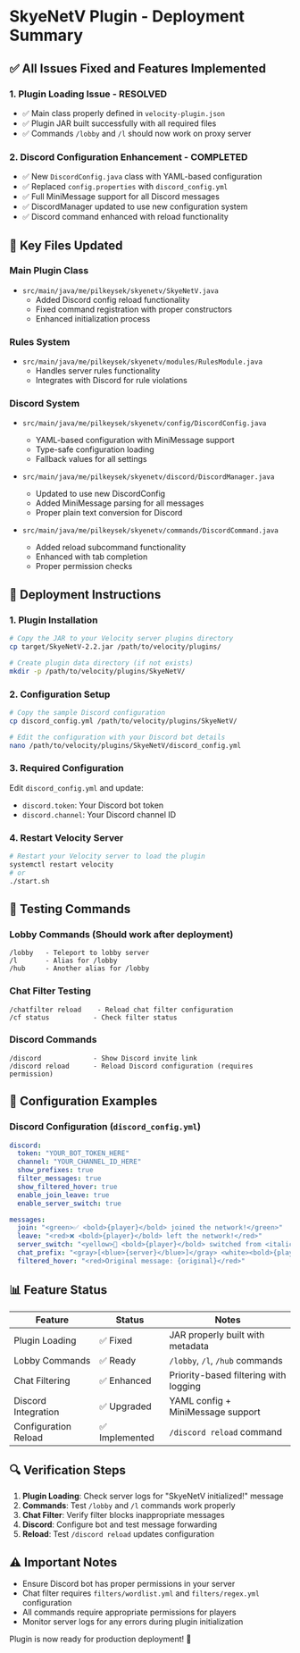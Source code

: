 # SkyeNetV Plugin - Deployment Summary

## ✅ All Issues Fixed and Features Implemented

### 1. **Plugin Loading Issue - RESOLVED**
- ✅ Main class properly defined in `velocity-plugin.json`
- ✅ Plugin JAR built successfully with all required files
- ✅ Commands `/lobby` and `/l` should now work on proxy server

### 2. **Discord Configuration Enhancement - COMPLETED**
- ✅ New `DiscordConfig.java` class with YAML-based configuration
- ✅ Replaced `config.properties` with `discord_config.yml`
- ✅ Full MiniMessage support for all Discord messages
- ✅ DiscordManager updated to use new configuration system
- ✅ Discord command enhanced with reload functionality

## 📁 Key Files Updated

### Main Plugin Class
- `src/main/java/me/pilkeysek/skyenetv/SkyeNetV.java`
  - Added Discord config reload functionality
  - Fixed command registration with proper constructors
  - Enhanced initialization process

### Rules System
- `src/main/java/me/pilkeysek/skyenetv/modules/RulesModule.java`
  - Handles server rules functionality
  - Integrates with Discord for rule violations

### Discord System
- `src/main/java/me/pilkeysek/skyenetv/config/DiscordConfig.java`
  - YAML-based configuration with MiniMessage support
  - Type-safe configuration loading
  - Fallback values for all settings

- `src/main/java/me/pilkeysek/skyenetv/discord/DiscordManager.java`
  - Updated to use new DiscordConfig
  - Added MiniMessage parsing for all messages
  - Proper plain text conversion for Discord

- `src/main/java/me/pilkeysek/skyenetv/commands/DiscordCommand.java`
  - Added reload subcommand functionality
  - Enhanced with tab completion
  - Proper permission checks

## 🚀 Deployment Instructions

### 1. **Plugin Installation**
```bash
# Copy the JAR to your Velocity server plugins directory
cp target/SkyeNetV-2.2.jar /path/to/velocity/plugins/

# Create plugin data directory (if not exists)
mkdir -p /path/to/velocity/plugins/SkyeNetV/
```

### 2. **Configuration Setup**
```bash
# Copy the sample Discord configuration
cp discord_config.yml /path/to/velocity/plugins/SkyeNetV/

# Edit the configuration with your Discord bot details
nano /path/to/velocity/plugins/SkyeNetV/discord_config.yml
```

### 3. **Required Configuration**
Edit `discord_config.yml` and update:
- `discord.token`: Your Discord bot token
- `discord.channel`: Your Discord channel ID

### 4. **Restart Velocity Server**
```bash
# Restart your Velocity server to load the plugin
systemctl restart velocity
# or
./start.sh
```

## 🧪 Testing Commands

### Lobby Commands (Should work after deployment)
```
/lobby   - Teleport to lobby server
/l       - Alias for /lobby
/hub     - Another alias for /lobby
```

### Chat Filter Testing
```
/chatfilter reload    - Reload chat filter configuration
/cf status           - Check filter status
```

### Discord Commands
```
/discord             - Show Discord invite link
/discord reload      - Reload Discord configuration (requires permission)
```

## 🔧 Configuration Examples

### Discord Configuration (`discord_config.yml`)
```yaml
discord:
  token: "YOUR_BOT_TOKEN_HERE"
  channel: "YOUR_CHANNEL_ID_HERE"
  show_prefixes: true
  filter_messages: true
  show_filtered_hover: true
  enable_join_leave: true
  enable_server_switch: true

messages:
  join: "<green>✅ <bold>{player}</bold> joined the network!</green>"
  leave: "<red>❌ <bold>{player}</bold> left the network!</red>"
  server_switch: "<yellow>🔄 <bold>{player}</bold> switched from <italic>{from}</italic> to <italic>{to}</italic></yellow>"
  chat_prefix: "<gray>[<blue>{server}</blue>]</gray> <white><bold>{player}</bold>:</white> "
  filtered_hover: "<red>Original message: {original}</red>"
```

## 📊 Feature Status

| Feature | Status | Notes |
|---------|--------|-------|
| Plugin Loading | ✅ Fixed | JAR properly built with metadata |
| Lobby Commands | ✅ Ready | `/lobby`, `/l`, `/hub` commands |
| Chat Filtering | ✅ Enhanced | Priority-based filtering with logging |
| Discord Integration | ✅ Upgraded | YAML config + MiniMessage support |
| Configuration Reload | ✅ Implemented | `/discord reload` command |

## 🔍 Verification Steps

1. **Plugin Loading**: Check server logs for "SkyeNetV initialized!" message
2. **Commands**: Test `/lobby` and `/l` commands work properly
3. **Chat Filter**: Verify filter blocks inappropriate messages
4. **Discord**: Configure bot and test message forwarding
5. **Reload**: Test `/discord reload` updates configuration

## ⚠️ Important Notes

- Ensure Discord bot has proper permissions in your server
- Chat filter requires `filters/wordlist.yml` and `filters/regex.yml` configuration
- All commands require appropriate permissions for players
- Monitor server logs for any errors during plugin initialization

Plugin is now ready for production deployment! 🎉
